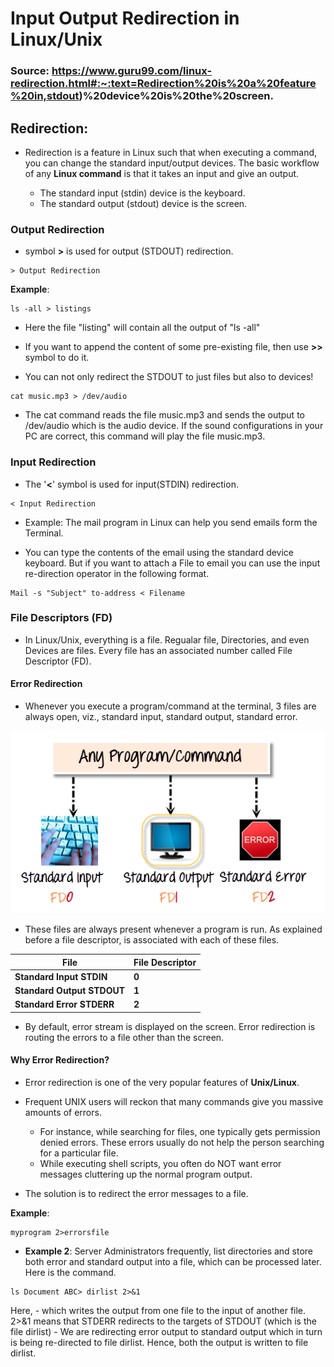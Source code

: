 # Input Output Redirection in Linux/Unix

### Source: https://www.guru99.com/linux-redirection.html#:~:text=Redirection%20is%20a%20feature%20in,stdout)%20device%20is%20the%20screen.

## Redirection:

- Redirection is a feature in Linux such that when executing a command, you can change the standard input/output devices. The basic workflow of any **Linux command** is that it takes an input and give an output.

    - The standard input (stdin) device is the keyboard.
    - The standard output (stdout) device is the screen.

### Output Redirection

- symbol **>** is used for output (STDOUT) redirection.

```
> Output Redirection
```

**Example**:

```
ls -all > listings
```

- Here the file "listing" will contain all the output of "ls -all"

- If you want to append the content of some pre-existing file, then use **>>** symbol to do it.

- You can not only redirect the STDOUT to just files but also to devices!

```
cat music.mp3 > /dev/audio
```

- The cat command reads the file music.mp3 and sends the output to /dev/audio which is the audio device. If the sound configurations in your PC are correct, this command will play the file music.mp3.

### Input Redirection

- The '**<**' symbol is used for input(STDIN) redirection.

```
< Input Redirection
```

- Example: The mail program in Linux can help you send emails form the Terminal.

- You can type the contents of the email using the standard device keyboard. But if you want to attach a File to email you can use the input re-direction operator in the following format.

```
Mail -s "Subject" to-address < Filename
```

### File Descriptors (FD)

- In Linux/Unix, everything is a file. Regualar file, Directories, and even Devices are files. Every file has an associated number called File Descriptor (FD).

#### Error Redirection

- Whenever you execute a program/command at the terminal, 3 files are always open, viz., standard input, standard output, standard error.

![img01](imgs/io_redirection_img01.png)

- These files are always present whenever a program is run. As explained before a file descriptor, is associated with each of these files.

| **File** | **File Descriptor** |
|----------|---------------------|
| **Standard Input STDIN** | **0** |
| **Standard Output STDOUT** | **1** |
| **Standard Error STDERR** | **2** |

- By default, error stream is displayed on the screen. Error redirection is routing the errors to a file other than the screen.

#### Why Error Redirection?

- Error redirection is one of the very popular features of **Unix/Linux**.

- Frequent UNIX users will reckon that many commands give you massive amounts of errors.

    - For instance, while searching for files, one typically gets permission denied errors. These errors usually do not help the person searching for a particular file.
    - While executing shell scripts, you often do NOT want error messages cluttering up the normal program output.

- The solution is to redirect the error messages to a file.

**Example**:

```
myprogram 2>errorsfile
```

- **Example 2**: Server Administrators frequently, list directories and store both error and standard output into a file, which can be processed later. Here is the command.

```
ls Document ABC> dirlist 2>&1
```
Here,
    - which writes the output from one file to the input of another file. 2>&1 means that STDERR redirects to the targets of STDOUT (which is the file dirlist)
    - We are redirecting error output to standard output which in turn is being re-directed to file dirlist. Hence, both the output is written to file dirlist.
